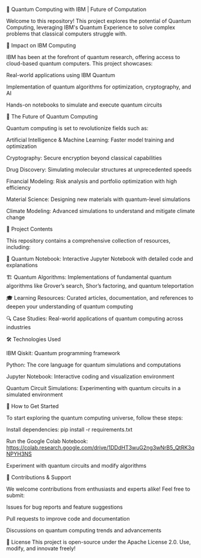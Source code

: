 🚀 Quantum Computing with IBM | Future of Computation

Welcome to this repository! This project explores the potential of Quantum Computing, leveraging IBM's Quantum Experience to solve complex problems that classical computers struggle with.

🌟 Impact on IBM Computing

IBM has been at the forefront of quantum research, offering access to cloud-based quantum computers. This project showcases:

Real-world applications using IBM Quantum

Implementation of quantum algorithms for optimization, cryptography, and AI

Hands-on notebooks to simulate and execute quantum circuits

🔮 The Future of Quantum Computing

Quantum computing is set to revolutionize fields such as:

Artificial Intelligence & Machine Learning: Faster model training and optimization

Cryptography: Secure encryption beyond classical capabilities

Drug Discovery: Simulating molecular structures at unprecedented speeds

Financial Modeling: Risk analysis and portfolio optimization with high efficiency

Material Science: Designing new materials with quantum-level simulations

Climate Modeling: Advanced simulations to understand and mitigate climate change

📂 Project Contents

This repository contains a comprehensive collection of resources, including:

📜 Quantum Notebook: Interactive Jupyter Notebook with detailed code and explanations

🏗 Quantum Algorithms: Implementations of fundamental quantum algorithms like Grover’s search, Shor’s factoring, and quantum teleportation

🎓 Learning Resources: Curated articles, documentation, and references to deepen your understanding of quantum computing

🔍 Case Studies: Real-world applications of quantum computing across industries

🛠 Technologies Used

IBM Qiskit: Quantum programming framework

Python: The core language for quantum simulations and computations

Jupyter Notebook: Interactive coding and visualization environment

Quantum Circuit Simulations: Experimenting with quantum circuits in a simulated environment

🚀 How to Get Started

To start exploring the quantum computing universe, follow these steps:

Install dependencies: pip install -r requirements.txt

Run the Google Colab Notebook: https://colab.research.google.com/drive/1DDdHT3wuG2ng3wNrB5_QtRK3qNPYH3NS

Experiment with quantum circuits and modify algorithms

🤝 Contributions & Support

We welcome contributions from enthusiasts and experts alike! Feel free to submit:

Issues for bug reports and feature suggestions

Pull requests to improve code and documentation

Discussions on quantum computing trends and advancements

📜 License
This project is open-source under the Apache License 2.0. Use, modify, and innovate freely!

